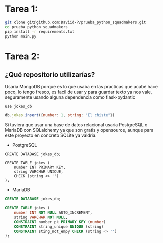 # Tarea 1:
```bash
git clone git@github.com:Daviid-P/prueba_python_squadmakers.git
cd prueba_python_squadmakers
pip install -r requirements.txt
python main.py
```
# Tarea 2:
## ¿Qué repositorio utilizarías?

Usaria MongoDB porque es lo que usaba en las practicas que acabé hace poco, lo tengo fresco, es facil de usar y para guardar texto ya nos vale, seguramente usando alguna dependencia como flask-pydantic

```
use jokes_db
```

```js
db.jokes.insert({number: 1, string: "El chiste"})
```


Si tuviera que usar una base de datos relacional usaria PostgreSQL o MariaDB con SQLalchemy ya que son gratis y opensource, aunque para este proyecto en concreto SQLite ya valdria.

- PostgreSQL
```postgresql
CREATE DATABASE jokes_db;

CREATE TABLE jokes (
    number INT PRIMARY KEY,
    string VARCHAR UNIQUE,
    CHECK (string <> '')
);
```

- MariaDB
```SQL
CREATE DATABASE jokes_db;

CREATE TABLE jokes (
    number INT NOT NULL AUTO_INCREMENT,
    string VARCHAR NOT NULL,
    CONSTRAINT number_pk PRIMARY KEY (number)
    CONSTRAINT string_unique UNIQUE (string)
    CONSTRAINT sting_not_empy CHECK (string <> '')
);
```